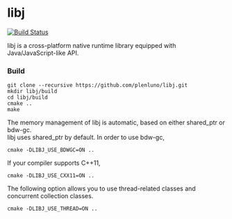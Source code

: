 libj
====

[![Build Status](https://travis-ci.org/plenluno/libj.png?branch=master)](https://travis-ci.org/plenluno/libj)

libj is a cross-platform native runtime library equipped with Java/JavaScript-like API.

### Build

    git clone --recursive https://github.com/plenluno/libj.git
    mkdir libj/build
    cd libj/build
    cmake ..
    make

The memory management of libj is automatic, based on either shared_ptr or bdw-gc.  
libj uses shared_ptr by default. In order to use bdw-gc,  

    cmake -DLIBJ_USE_BDWGC=ON ..

If your compiler supports C++11,

    cmake -DLIBJ_USE_CXX11=ON ..

The following option allows you to use thread-related classes and concurrent collection classes.

    cmake -DLIBJ_USE_THREAD=ON ..
